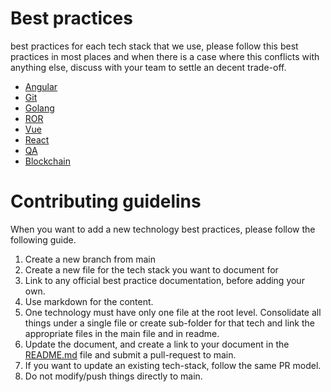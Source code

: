 # Best practices
best practices for each tech stack that we use, please follow this best practices in most places and when there is a case where this conflicts with anything else, discuss with your team to settle an decent trade-off.
- [Angular](angular.md)
- [Git](git)
- [Golang](golang.md)
- [ROR](ror.md)
- [Vue](vuejs.md)
- [React](reactjs.md)
- [QA](QA)
- [Blockchain](Blockchain)

# Contributing guidelins
When you want to add a new technology best practices, please follow the following guide.
1. Create a new branch from main
2. Create a new file for the tech stack you want to document for
3. Link to any official best practice documentation, before adding your own.
4. Use markdown for the content.
5. One technology must have only one file at the root level. Consolidate all things under a single file or create sub-folder for that tech and link the appropriate files in the main file and in readme.
6. Update the document, and create a link to your document in the [README.md](README.md) file and submit a pull-request to main.
7. If you want to update an existing tech-stack, follow the same PR model.
8. Do not modify/push things directly to main.
